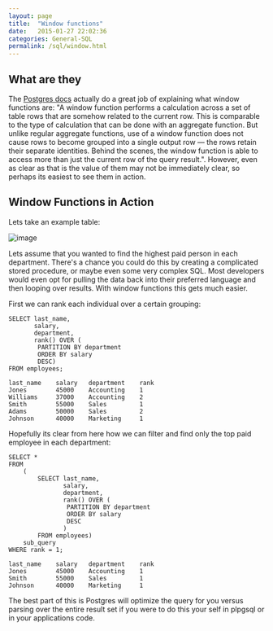 ```yaml
---
layout: page
title:  "Window functions"
date:   2015-01-27 22:02:36
categories: General-SQL
permalink: /sql/window.html
---
```


What are they
-------------

The [Postgres docs](http://www.postgresql.org/docs/9.1/static/tutorial-window.html) actually do a great job of explaining what window functions are: "A window function performs a calculation across a set of table rows that are somehow related to the current row. This is comparable to the type of calculation that can be done with an aggregate function. But unlike regular aggregate functions, use of a window
function does not cause rows to become grouped into a single output row — the rows retain their separate identities. Behind the scenes, the window function is able to access more than just the current row of the
query result.". However, even as clear as that is the value of them may not be immediately clear, so perhaps its easiest to see them in action.

Window Functions in Action
--------------------------

Lets take an example table:

![image](http://f.cl.ly/items/3U200N113O2U2g1j2g3V/Untitled%202-3.png)

Lets assume that you wanted to find the highest paid person in each department. There's a chance you could do this by creating a complicated stored procedure, or maybe even some very complex SQL. Most developers would even opt for pulling the data back into their preferred language and then looping over results. With window functions this gets much easier.

First we can rank each individual over a certain grouping:


    SELECT last_name, 
           salary, 
           department, 
           rank() OVER (
            PARTITION BY department 
            ORDER BY salary 
            DESC) 
    FROM employees;
    
    last_name    salary   department    rank
    Jones        45000    Accounting    1
    Williams     37000    Accounting    2
    Smith        55000    Sales         1
    Adams        50000    Sales         2
    Johnson      40000    Marketing     1

Hopefully its clear from here how we can filter and find only the top paid employee in each department:

    SELECT * 
    FROM 
        (
            SELECT last_name, 
                   salary, 
                   department, 
                   rank() OVER (
                    PARTITION BY department 
                    ORDER BY salary 
                    DESC
                   ) 
            FROM employees) 
        sub_query 
    WHERE rank = 1;
    
    last_name    salary   department    rank
    Jones        45000    Accounting    1
    Smith        55000    Sales         1
    Johnson      40000    Marketing     1

The best part of this is Postgres will optimize the query for you versus parsing over the entire result set if you were to do this your self in plpgsql or in your applications code.
